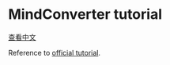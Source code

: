 ﻿# MindConverter tutorial

[查看中文](./README_CN.md)

Reference to [official tutorial](https://www.mindspore.cn/mindinsight/docs/en/master/migrate_3rd_scripts_mindconverter.html).